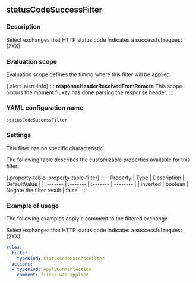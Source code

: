 ## statusCodeSuccessFilter

### Description

Select exchanges that HTTP status code indicates a successful request (2XX).

### Evaluation scope

Evaluation scope defines the timing where this filter will be applied. 

{.alert .alert-info}
:::
**responseHeaderReceivedFromRemote** This scope occurs the moment fluxzy has done parsing the response header.
:::

### YAML configuration name

    statusCodeSuccessFilter

### Settings

This filter has no specific characteristic

The following table describes the customizable properties available for this filter: 

{.property-table .property-table-filter}
:::
| Property | Type | Description | DefaultValue |
| :------- | :------- | :------- | -------- |
| inverted | boolean | Negate the filter result | false |
:::

### Example of usage

The following examples apply a comment to the filtered exchange

Select exchanges that HTTP status code indicates a successful request (2XX).

```yaml
rules:
- filter:
    typeKind: StatusCodeSuccessFilter
  actions:
  - typeKind: ApplyCommentAction
    comment: filter was applied
```



